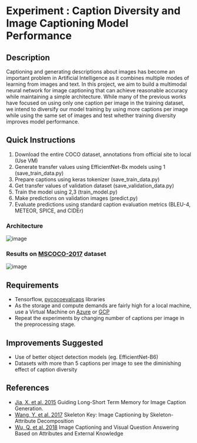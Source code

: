 # Experiment : Caption Diversity and Image Captioning Model Performance
## Description
Captioning and generating descriptions about images has become an important problem in Artificial Intelligence as it combines multiple modes of learning from images and text. In this project, we aim to build a multimodal neural network for image captioning that can achieve reasonable accuracy while maintaining a simple architecture. While many of the previous works have focused on using only one caption per image in the training dataset, we intend to diversify our model training by using more captions per image while using the same set of images and test whether training diversity improves model performance.
## Quick Instructions
1) Download the entire COCO dataset, annotations from official site to local (Use VM)
2) Generate transfer values using EfficientNet-Bx models using 1 (save_train_data.py)
3) Prepare captions using keras tokenizer (save_train_data.py)
4) Get transfer values of validation dataset (save_validation_data.py)
5) Train the model using 2,3 (train_model.py)
6) Make predictions on validation images (predict.py)
7) Evaluate predictions using standard caption evaluation metrics (BLEU-4, METEOR, SPICE, and CIDEr)

### Architecture
![image](https://user-images.githubusercontent.com/53073761/131271792-97c00683-6a3f-47b4-ad52-23b0290c1a38.png)



### Results on [MSCOCO-2017](https://cocodataset.org/#download) dataset
![image](https://user-images.githubusercontent.com/53073761/131271732-0bfdd48b-e8e5-4f0a-b1f2-77d1629fd690.png)



## Requirements
* Tensorflow, [pycocoevalcaps](https://github.com/salaniz/pycocoevalcap) libraries
* As the storage and compute demands are fairly high for a local machine, use a Virtual Machine on [Azure](https://azure.microsoft.com/en-us/services/virtual-machines/) or [GCP](https://cloud.google.com/compute)
* Repeat the experiments by changing number of captions per image in the preprocessing stage. 

## Improvements Suggested
* Use of better object detection models (eg. EfficientNet-B6)
* Datasets with more than 5 captions per image to see the diminishing effect of caption diversity

## References
* [Jia, X. et al. 2015](https://arxiv.org/abs/1509.04942) Guiding Long-Short Term Memory for Image Caption Generation.
* [Wang, Y. et al. 2017](https://ieeexplore.ieee.org/document/8100263) Skeleton Key: Image Captioning by Skeleton-Attribute Decomposition
* [Wu, Q. et al. 2018](https://ieeexplore.ieee.org/abstract/document/7934440) Image Captioning and Visual Question Answering Based on Attributes and External Knowledge
